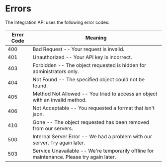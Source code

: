 # Errors

The Integration API uses the following error codes:


Error Code | Meaning
---------- | -------
400 | Bad Request -- Your request is invalid.
401 | Unauthorized -- Your API key is incorrect.
403 | Forbidden -- The object requested is hidden for administrators only.
404 | Not Found -- The specified object could not be found.
405 | Method Not Allowed -- You tried to access an object with an invalid method.
406 | Not Acceptable -- You requested a format that isn't json.
410 | Gone -- The object requested has been removed from our servers.
500 | Internal Server Error -- We had a problem with our server. Try again later.
503 | Service Unavailable -- We're temporarily offline for maintenance. Please try again later.
